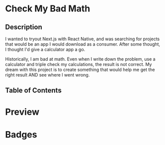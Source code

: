# Check My Bad Math

## Description
I wanted to tryout Next.js with React Native, and was searching for projects that would be an app I would download as a consumer. After some thought, I thought I'd give a calculator app a go.

Historically, I am bad at math. Even when I write down the problem, use a calculator and triple check my calculations, the result is not correct. My dream with this project is to create something that would help me get the right result AND see where I went wrong.

## Table of Contents

# Preview

# Badges
